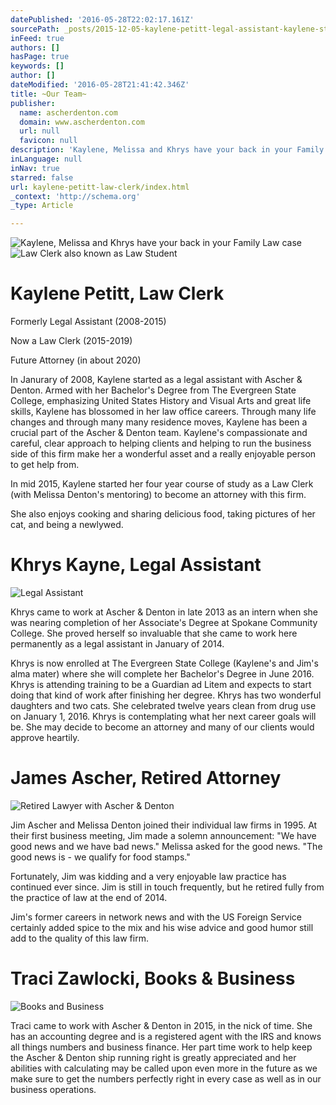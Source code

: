 ```yaml
---
datePublished: '2016-05-28T22:02:17.161Z'
sourcePath: _posts/2015-12-05-kaylene-petitt-legal-assistant-kaylene-started-work-with.md
inFeed: true
authors: []
hasPage: true
keywords: []
author: []
dateModified: '2016-05-28T21:41:42.346Z'
title: ~Our Team~
publisher:
  name: ascherdenton.com
  domain: www.ascherdenton.com
  url: null
  favicon: null
description: 'Kaylene, Melissa and Khrys have your back in your Family Law case'
inLanguage: null
inNav: true
starred: false
url: kaylene-petitt-law-clerk/index.html
_context: 'http://schema.org'
_type: Article

---
```

![Kaylene, Melissa and Khrys have your back in your Family Law case](https://the-grid-user-content.s3-us-west-2.amazonaws.com/2fa88a99-eef6-4d3a-a487-91bba02920e5.jpg)
![Law Clerk also known as Law Student](https://s3-us-west-2.amazonaws.com/the-grid-img/p/d61792e6d4b4370de9d5009a9922d3fc2765ac4d.jpg)

# **Kaylene Petitt, Law Clerk**

Formerly Legal Assistant (2008-2015)

Now a Law Clerk (2015-2019)

Future Attorney (in about 2020)

In Janurary of 2008, Kaylene started as a legal assistant with Ascher & Denton. Armed with her Bachelor's Degree from The Evergreen State College, emphasizing United States History and Visual Arts and great life skills, Kaylene has blossomed in her law office careers. Through many life changes and through many many residence moves, Kaylene has been a crucial part of the Ascher & Denton team. Kaylene's compassionate and careful, clear approach to helping clients and helping to run the business side of this firm make her a wonderful asset and a really enjoyable person to get help from.

In mid 2015, Kaylene started her four year course of study as a Law Clerk (with Melissa Denton's mentoring) to become an attorney with this firm.

She also enjoys cooking and sharing delicious food, taking pictures of her cat, and being a newlywed.

# **Khrys Kayne, Legal Assistant**
![Legal Assistant](https://s3-us-west-2.amazonaws.com/the-grid-img/p/1417672f1245fe34a9c36d0b5a837a7f6b3f1281.jpg)

Khrys came to work at Ascher & Denton in late 2013 as an intern when she was nearing completion of her Associate's Degree at Spokane Community College. She proved herself so invaluable that she came to work here permanently as a legal assistant in January of 2014\.

Khrys is now enrolled at The Evergreen State College (Kaylene's and Jim's alma mater) where she will complete her Bachelor's Degree in June 2016\. Khrys is attending training to be a Guardian ad Litem and expects to start doing that kind of work after finishing her degree. Khrys has two wonderful daughters and two cats. She celebrated twelve years clean from drug use on January 1, 2016\. Khrys is contemplating what her next career goals will be. She may decide to become an attorney and many of our clients would approve heartily.

# **James Ascher, Retired Attorney**
![Retired Lawyer with Ascher & Denton](https://s3-us-west-2.amazonaws.com/the-grid-img/p/181a3228f254406590d027f964cb3916fda53888.jpg)

Jim Ascher and Melissa Denton joined their individual law firms in 1995\. At their first business meeting, Jim made a solemn announcement: "We have good news and we have bad news." Melissa asked for the good news. "The good news is - we qualify for food stamps."

Fortunately, Jim was kidding and a very enjoyable law practice has continued ever since. Jim is still in touch frequently, but he retired fully from the practice of law at the end of 2014\.

Jim's former careers in network news and with the US Foreign Service certainly added spice to the mix and his wise advice and good humor still add to the quality of this law firm.

# **Traci Zawlocki, Books & Business**
![Books and Business ](https://s3-us-west-2.amazonaws.com/the-grid-img/p/ae7678d3501544e9065030b046583011e143b972.jpg)

Traci came to work with Ascher & Denton in 2015, in the nick of time. She has an accounting degree and is a registered agent with the IRS and knows all things numbers and business finance. Her part time work to help keep the Ascher & Denton ship running right is greatly appreciated and her abilities with calculating may be called upon even more in the future as we make sure to get the numbers perfectly right in every case as well as in our business operations.